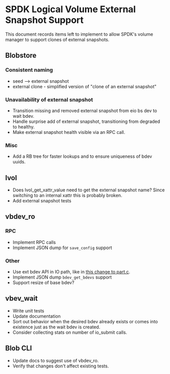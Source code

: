 # SPDK Logical Volume External Snapshot Support

This document records items left to implement to allow SPDK's volume manager to
support clones of external snapshots.

## Blobstore

### Consistent naming

- seed --> external snapshot
- external clone - simplified version of "clone of an external snapshot"

### Unavailability of external snapshot

- Transition missing and removed external snapshot from eio bs dev to wait bdev.
- Handle surprise add of external snapshot, transitioning from degraded to
  healthy.
- Make external snapshot health visible via an RPC call.

### Misc

- Add a RB tree for faster lookups and to ensure uniqueness of bdev uuids.

## lvol

- Does lvol_get_xattr_value need to get the external snapshot name?  Since
  switching to an internal xattr this is probably broken.
- Add external snapshot tests

## vbdev_ro

### RPC

- Implement RPC calls
- Implement JSON dump for `save_config` support

### Other

- Use ext bdev API in IO path, like in [this change to
  part.c](https://review.spdk.io/gerrit/c/spdk/spdk/+/11048/1/lib/bdev/part.c).
- Implement JSON dump `bdev_get_bdevs` support
- Support resize of base bdev?


## vbev_wait

- Write unit tests
- Update documentation
- Sort out behavior when the desired bdev already exists or comes into
  existence just as the wait bdev is created.
- Consider collecting stats on number of io_submit calls.

## Blob CLI

- Update docs to suggest use of vbdev_ro.
- Verify that changes don't affect existing tests.
